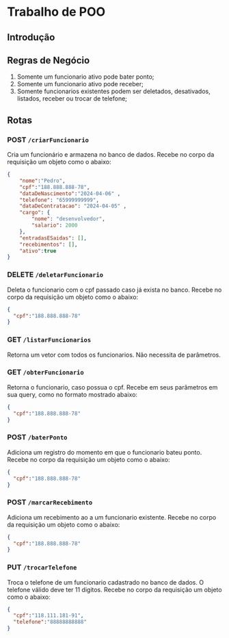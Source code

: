 # Trabalho de POO

## Introdução


## Regras de Negócio

1. Somente um funcionario ativo pode bater ponto;
2. Somente um funcionario ativo pode receber;
3. Somente funcionarios existentes podem ser deletados, desativados, listados, receber ou trocar de telefone;

## Rotas

### POST `/criarFuncionario`
Cria um funcionário e armazena no banco de dados. Recebe no corpo da requisição um objeto como o abaixo:
```json
{
    "nome":"Pedro",
    "cpf":"188.888.888-78",
    "dataDeNascimento":"2024-04-06" ,
    "telefone": "65999999999",
    "dataDeContratacao": "2024-04-05" ,
    "cargo": {
        "nome": "desenvolvedor",
        "salario": 2000
    },
    "entradasESaidas": [],
    "recebimentos": [],
    "ativo":true
}
```

### DELETE `/deletarFuncionario`
Deleta o funcionario com o cpf passado caso já exista no banco. Recebe no corpo da requisição um objeto como o abaixo:
```json
{
  "cpf":"188.888.888-78"
}
```

### GET `/listarFuncionarios` 
Retorna um vetor com todos os funcionarios. Não necessita de parâmetros.


### GET `/obterFuncionario`
Retorna o funcionario, caso possua o cpf. Recebe em seus parâmetros em sua query, como no formato mostrado abaixo:
```json
{
  "cpf":"188.888.888-78"
}
```

### POST `/baterPonto`
Adiciona um registro do momento em que o funcionario bateu ponto. Recebe no corpo da requisição um objeto como o abaixo:
```json
{
  "cpf":"188.888.888-78"
}
```

### POST `/marcarRecebimento`
Adiciona um recebimento ao a um funcionario existente. Recebe no corpo da requisição um objeto como o abaixo:
```json
{
  "cpf":"188.888.888-78"
}
```

### PUT `/trocarTelefone`
Troca o telefone de um funcionario cadastrado no banco de dados. O telefone válido deve ter 11 digitos. Recebe no corpo da requisição um objeto como o abaixo:
```json
{
  "cpf":"118.111.181-91",
  "telefone":"88888888888"
}
```

